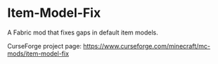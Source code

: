 # Item-Model-Fix

A Fabric mod that fixes gaps in default item models.

CurseForge project page: https://www.curseforge.com/minecraft/mc-mods/item-model-fix
